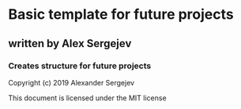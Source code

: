 # Basic template for future projects

## written by Alex Sergejev

### Creates structure for future projects

Copyright (c) 2019 Alexander Sergejev

This document is licensed under the MIT license
